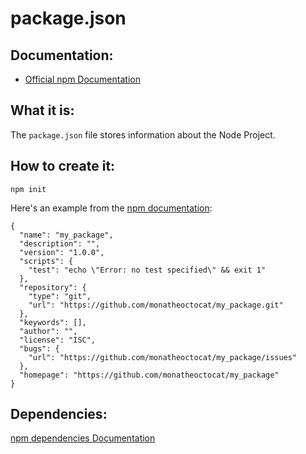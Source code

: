 # package.json

## Documentation:
- [Official npm Documentation](https://docs.npmjs.com/cli/v9/configuring-npm/package-json)


## What it is:
The `package.json` file stores information about the Node Project.

## How to create it:
```
npm init
```
Here's an example from the [npm documentation](https://docs.npmjs.com/creating-a-package-json-file):
```
{
  "name": "my_package",
  "description": "",
  "version": "1.0.0",
  "scripts": {
    "test": "echo \"Error: no test specified\" && exit 1"
  },
  "repository": {
    "type": "git",
    "url": "https://github.com/monatheoctocat/my_package.git"
  },
  "keywords": [],
  "author": "",
  "license": "ISC",
  "bugs": {
    "url": "https://github.com/monatheoctocat/my_package/issues"
  },
  "homepage": "https://github.com/monatheoctocat/my_package"
}
```

## Dependencies:
[npm dependencies Documentation](https://docs.npmjs.com/cli/v9/configuring-npm/package-json#dependencies)

